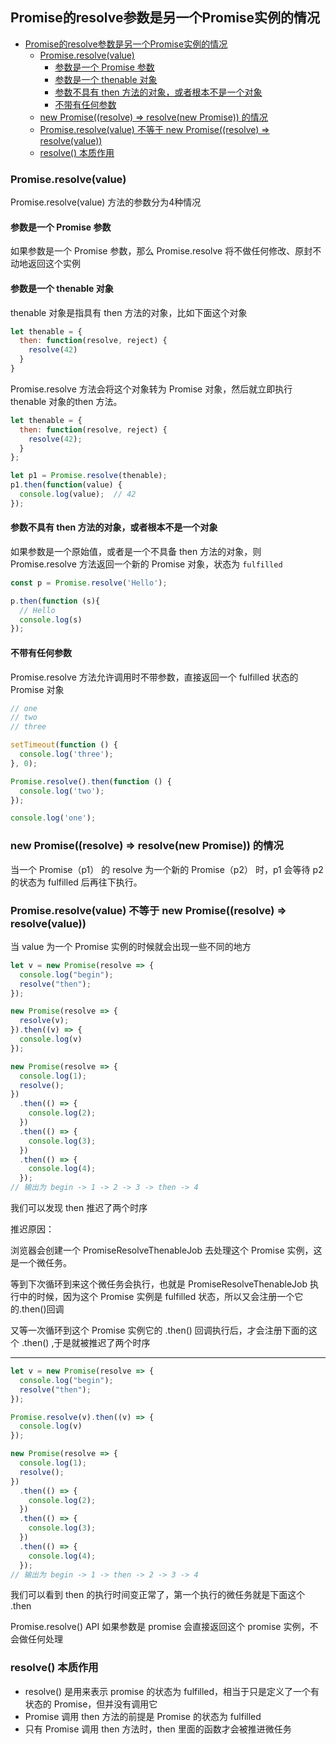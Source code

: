 ## Promise的resolve参数是另一个Promise实例的情况

- [Promise的resolve参数是另一个Promise实例的情况](#promise的resolve参数是另一个promise实例的情况)
  - [Promise.resolve(value)](#promiseresolvevalue)
    - [参数是一个 Promise 参数](#参数是一个-promise-参数)
    - [参数是一个 thenable 对象](#参数是一个-thenable-对象)
    - [参数不具有 then 方法的对象，或者根本不是一个对象](#参数不具有-then-方法的对象或者根本不是一个对象)
    - [不带有任何参数](#不带有任何参数)
  - [new Promise((resolve) => resolve(new Promise)) 的情况](#new-promiseresolve--resolvenew-promise-的情况)
  - [Promise.resolve(value) 不等于 new Promise((resolve) => resolve(value))](#promiseresolvevalue-不等于-new-promiseresolve--resolvevalue)
  - [resolve() 本质作用](#resolve-本质作用)


### Promise.resolve(value)

Promise.resolve(value) 方法的参数分为4种情况

#### 参数是一个 Promise 参数

如果参数是一个 Promise 参数，那么 Promise.resolve 将不做任何修改、原封不动地返回这个实例

#### 参数是一个 thenable 对象

thenable 对象是指具有 then 方法的对象，比如下面这个对象

```js
let thenable = {
  then: function(resolve, reject) {
    resolve(42)
  }
}
```

Promise.resolve 方法会将这个对象转为 Promise 对象，然后就立即执行 thenable 对象的then 方法。

```js
let thenable = {
  then: function(resolve, reject) {
    resolve(42);
  }
};

let p1 = Promise.resolve(thenable);
p1.then(function(value) {
  console.log(value);  // 42
});
```

#### 参数不具有 then 方法的对象，或者根本不是一个对象

如果参数是一个原始值，或者是一个不具备 then 方法的对象，则 Promise.resolve 方法返回一个新的 Promise 对象，状态为 `fulfilled`

```js
const p = Promise.resolve('Hello');

p.then(function (s){
  // Hello
  console.log(s)
});
```

#### 不带有任何参数

Promise.resolve 方法允许调用时不带参数，直接返回一个 fulfilled 状态的 Promise 对象

```js
// one
// two
// three

setTimeout(function () {
  console.log('three');
}, 0);

Promise.resolve().then(function () {
  console.log('two');
});

console.log('one');
```

### new Promise((resolve) => resolve(new Promise)) 的情况

当一个 Promise（p1） 的 resolve 为一个新的 Promise（p2） 时，p1 会等待 p2 的状态为 fulfilled 后再往下执行。


### Promise.resolve(value) 不等于 new Promise((resolve) => resolve(value))

当 value 为一个 Promise 实例的时候就会出现一些不同的地方

```js
let v = new Promise(resolve => {
  console.log("begin");
  resolve("then");
});

new Promise(resolve => {
  resolve(v);
}).then((v) => {
  console.log(v)
});

new Promise(resolve => {
  console.log(1);
  resolve();
})
  .then(() => {
    console.log(2);
  })
  .then(() => {
    console.log(3);
  })
  .then(() => {
    console.log(4);
  });
// 输出为 begin -> 1 -> 2 -> 3 -> then -> 4 
```

我们可以发现 then 推迟了两个时序

推迟原因：

浏览器会创建一个 PromiseResolveThenableJob 去处理这个 Promise 实例，这是一个微任务。

等到下次循环到来这个微任务会执行，也就是 PromiseResolveThenableJob 执行中的时候，因为这个 Promise 实例是 fulfilled 状态，所以又会注册一个它的.then()回调

又等一次循环到这个 Promise 实例它的 .then() 回调执行后，才会注册下面的这个 .then() ,于是就被推迟了两个时序

---

```js
let v = new Promise(resolve => {
  console.log("begin");
  resolve("then");
});

Promise.resolve(v).then((v) => {
  console.log(v)
});

new Promise(resolve => {
  console.log(1);
  resolve();
})
  .then(() => {
    console.log(2);
  })
  .then(() => {
    console.log(3);
  })
  .then(() => {
    console.log(4);
  });
// 输出为 begin -> 1 -> then -> 2 -> 3 -> 4 
```

我们可以看到 then 的执行时间变正常了，第一个执行的微任务就是下面这个 .then

Promise.resolve() API 如果参数是 promise 会直接返回这个 promise 实例，不会做任何处理


### resolve() 本质作用

- resolve() 是用来表示 promise 的状态为 fulfilled，相当于只是定义了一个有状态的 Promise，但并没有调用它
- Promise 调用 then 方法的前提是 Promise 的状态为 fulfilled
- 只有 Promise 调用 then 方法时，then 里面的函数才会被推进微任务
